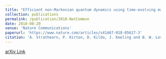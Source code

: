 ```yaml
---
title: "Efficient non-Markovian quantum dynamics using time-evolving matrix product operators"
collection: publications
permalink: /publication/2018-NatCommun
date: 2018-08-20
venue: 'Nature Communications'
paperurl: 'https://www.nature.com/articles/s41467-018-05617-3'
citation: 'A. Strathearn, P. Kirton, D. Kilda, J. Keeling and B. W. Lovett  <i>Nature Communications</i> 9, 3322 (2018).'
---
```

[arXiv Link](https://arxiv.org/abs/1711.09641)

